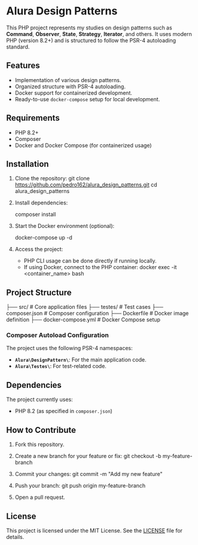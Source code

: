 # Alura Design Patterns

This PHP project represents my studies on design patterns such as **Command**, **Observer**, **State**, **Strategy**, **Iterator**, and others. It uses modern PHP (version 8.2+) and is structured to follow the PSR-4 autoloading standard.

## Features

- Implementation of various design patterns.
- Organized structure with PSR-4 autoloading.
- Docker support for containerized development.
- Ready-to-use `docker-compose` setup for local development.

## Requirements

- PHP 8.2+
- Composer
- Docker and Docker Compose (for containerized usage)

## Installation

1. Clone the repository:
   git clone https://github.com/pedro162/alura_design_patterns.git
   cd alura_design_patterns

2. Install dependencies:

   composer install

3. Start the Docker environment (optional):

   docker-compose up -d

4. Access the project:
   - PHP CLI usage can be done directly if running locally.
   - If using Docker, connect to the PHP container:
     docker exec -it <container_name> bash

## Project Structure

├── src/ # Core application files
├── testes/ # Test cases
├── composer.json # Composer configuration
├── Dockerfile # Docker image definition
├── docker-compose.yml # Docker Compose setup

### Composer Autoload Configuration

The project uses the following PSR-4 namespaces:

- **`Alura\DesignPattern\`**: For the main application code.
- **`Alura\Testes\`**: For test-related code.

## Dependencies

The project currently uses:

- PHP 8.2 (as specified in `composer.json`)

## How to Contribute

1. Fork this repository.
2. Create a new branch for your feature or fix:
   git checkout -b my-feature-branch

3. Commit your changes:
   git commit -m "Add my new feature"
4. Push your branch:
   git push origin my-feature-branch

5. Open a pull request.

## License

This project is licensed under the MIT License. See the [LICENSE](LICENSE) file for details.
